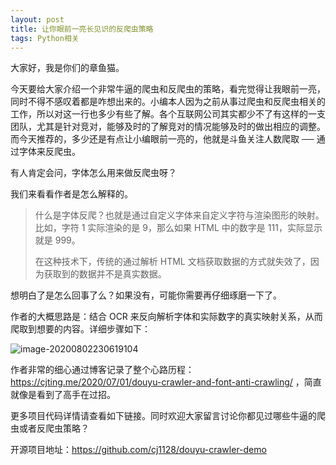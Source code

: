 ```yaml
---
layout: post
title: 让你眼前一亮长见识的反爬虫策略
tags: Python相关
---
```


大家好，我是你们的章鱼猫。

今天要给大家介绍一个非常牛逼的爬虫和反爬虫的策略，看完觉得让我眼前一亮，同时不得不感叹着都是咋想出来的。小编本人因为之前从事过爬虫和反爬虫相关的工作，所以对这一行也多少有些了解。各个互联网公司其实都少不了有这样的一支团队，尤其是针对竞对，能够及时的了解竞对的情况能够及时的做出相应的调整。而今天推荐的，多少还是有点让小编眼前一亮的，他就是斗鱼关注人数爬取 ── 通过字体来反爬虫。

有人肯定会问，字体怎么用来做反爬虫呀？

我们来看看作者是怎么解释的。

> 什么是字体反爬？也就是通过自定义字体来自定义字符与渲染图形的映射。比如，字符 1 实际渲染的是 9，那么如果 HTML 中的数字是 111，实际显示就是 999。
>
> 在这种技术下，传统的通过解析 HTML 文档获取数据的方式就失效了，因为获取到的数据并不是真实数据。

想明白了是怎么回事了么？如果没有，可能你需要再仔细琢磨一下了。

作者的大概思路是：结合 OCR 来反向解析字体和实际数字的真实映射关系，从而爬取到想要的内容。详细步骤如下：

![image-20200802230619104](https://raw.githubusercontent.com/ZhuPeng/pic/master/images/compress_image-20200802230619104.png)

作者非常的细心通过博客记录了整个心路历程：https://cjting.me/2020/07/01/douyu-crawler-and-font-anti-crawling/ ，简直就像是看到了高手在过招。

更多项目代码详情请查看如下链接。同时欢迎大家留言讨论你都见过哪些牛逼的爬虫或者反爬虫策略？

开源项目地址：https://github.com/cj1128/douyu-crawler-demo
